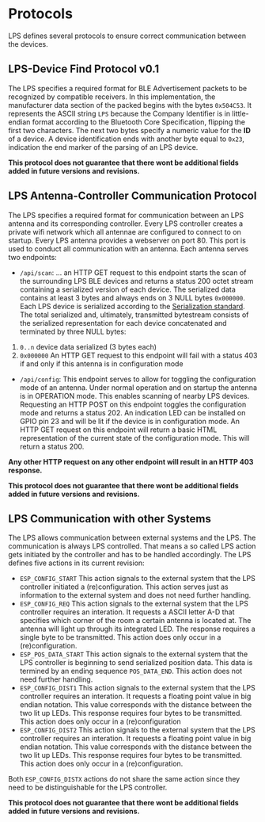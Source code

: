 # Protocols

LPS defines several protocols to ensure correct communication between the devices.


## LPS-Device Find Protocol v0.1
The LPS specifies a required format for BLE Advertisement packets to be recognized by compatible receivers.
In this implementation, the manufacturer data section of the packed begins with the bytes `0x504C53`. It represents the ASCII string `LPS` because the Company Identifier is in little-endian format according to the Bluetooth Core Specification, flipping the first two characters.
The next two bytes specify a numeric value for the **ID** of a device. A device identification ends with another byte equal to `0x23`, indication the end marker of the parsing of an LPS device.

**This protocol does not guarantee that there wont be additional fields added in future versions and revisions.**

## LPS Antenna-Controller Communication Protocol
The LPS specifies a required format for communication between an LPS antenna and its corresponding controller. 
Every LPS controller creates a private wifi network which all antennae are configured to connect to on startup. 
Every LPS antenna provides a webserver on port 80.
This port is used to conduct all communication with an antenna. 
Each antenna serves two endpoints:
- `/api/scan`:
... an HTTP GET request to this endpoint starts the scan of the surrounding LPS BLE devices and returns a status 200 octet stream containing a serialized version of each device. 
The serialized data contains at least 3 bytes and always ends on 3 NULL bytes `0x000000`.
Each LPS device is serialized according to the [Serialization standard](serialization.md). The total serialized and, ultimately, transmitted bytestream consists of the serialized representation for each device concatenated and terminated by three NULL bytes:
1. ``0..n`` device data serialized (3 bytes each)
2. `0x000000`
An HTTP GET request to this endpoint will fail with a status 403 if and only if this antenna is in configuration mode

- `/api/config`:
This endpoint serves to allow for toggling the configuration mode of an antenna. Under normal operation and on startup the antenna is in OPERATION mode. This enables scanning of nearby LPS devices. Requesting an HTTP POST on this endpoint toggles the configuration mode and returns a status 202. An indication LED can be installed on GPIO pin 23 and will be lit if the device is in configuration mode. An HTTP GET request on this endpoint will return a basic HTML representation of the current state of the configuration mode. This will return a status 200. 

**Any other HTTP request on any other endpoint will result in an HTTP 403 response.**

**This protocol does not guarantee that there wont be additional fields added in future versions and revisions.**

## LPS Communication with other Systems
The LPS allows communication between external systems and the LPS. The communication is always LPS controlled. That means a so called LPS action gets initiated by the controller and has to be handled accordingly. The LPS defines five actions in its current revision:
- `ESP_CONFIG_START`
This action signals to the external system that the LPS controller initiated a (re)configuration. This action serves just as information to the external system and does not need further handling.
- `ESP_CONFIG_REQ`
This action signals to the external system that the LPS controller requires an interation. It requests a ASCII letter A-D that specifies which corner of the room a certain antenna is located at. The antenna will light up through its integrated LED. The response requires a single byte to be transmitted. This action does only occur in a (re)configuration.
- `ESP_POS_DATA_START`
This action signals to the external system that the LPS controller is beginning to send serialized position data. This data is termined by an ending sequence `POS_DATA_END`. This action does not need further handling.
- `ESP_CONFIG_DIST1`
This action signals to the external system that the LPS controller requires an interation. It requests a floating point value in big endian notation. This value corresponds with the distance between the two lit up LEDs. This response requires four bytes to be transmitted. This action does only occur in a (re)configuration
- `ESP_CONFIG_DIST2`
This action signals to the external system that the LPS controller requires an interation. It requests a floating point value in big endian notation. This value corresponds with the distance between the two lit up LEDs. This response requires four bytes to be transmitted. This action does only occur in a (re)configuration.

Both `ESP_CONFIG_DISTX` actions do not share the same action since they need to be distinguishable for the LPS controller. 

**This protocol does not guarantee that there wont be additional fields added in future versions and revisions.**